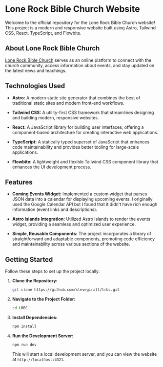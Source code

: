 # Lone Rock Bible Church Website

Welcome to the official repository for the Lone Rock Bible Church website! This project is a modern and responsive website built using Astro, Tailwind CSS, React, TypeScript, and Flowbite.

## About Lone Rock Bible Church

[Lone Rock Bible Church](https://lonerockbiblechurch.org) serves as an online platform to connect with the church community, access information about events, and stay updated on the latest news and teachings.

## Technologies Used

- **Astro:** A modern static site generator that combines the best of traditional static sites and modern front-end workflows.
- **Tailwind CSS:** A utility-first CSS framework that streamlines designing and building modern, responsive websites.

- **React:** A JavaScript library for building user interfaces, offering a component-based architecture for creating interactive web applications.

- **TypeScript:** A statically typed superset of JavaScript that enhances code maintainability and provides better tooling for large-scale applications.

- **Flowbite:** A lightweight and flexible Tailwind CSS component library that enhances the UI development process.

## Features

- **Coming Events Widget:** Implemented a custom widget that parses JSON data into a calendar for displaying upcoming events. I originally used the Google Calendar API but I found that it didn't have rich enough information (event links and descriptions).

- **Astro Islands Integration:** Utilized Astro Islands to render the events widget, providing a seamless and optimized user experience.

- **Simple, Reusable Components:** The project incorporates a library of straightforward and adaptable components, promoting code efficiency and maintainability across various sections of the website.

## Getting Started

Follow these steps to set up the project locally:

1. **Clone the Repository:**

   ```bash
   git clone https://github.com/stevegiralt/lrbc.git
   ```

2. **Navigate to the Project Folder:**

   ```bash
   cd LRBC
   ```

3. **Install Dependencies:**

   ```bash
   npm install
   ```

4. **Run the Development Server:**

   ```bash
   npm run dev
   ```

   This will start a local development server, and you can view the website at `http://localhost:4321`.
